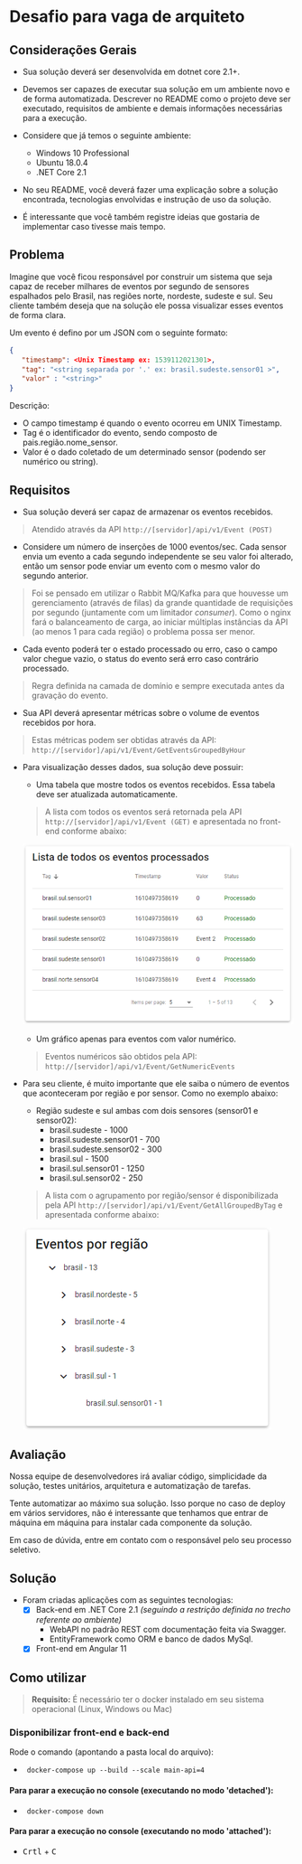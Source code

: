 # Desafio para vaga de arquiteto

## Considerações Gerais

* Sua solução deverá ser desenvolvida em dotnet core 2.1+.

* Devemos ser capazes de executar sua solução em um ambiente novo e de forma automatizada. Descrever no README como o projeto deve ser executado, requisitos de ambiente e demais informações necessárias para a execução.

* Considere que já temos o seguinte ambiente:
    * Windows 10 Professional
    * Ubuntu 18.0.4
    * .NET Core 2.1

* No seu README, você deverá fazer uma explicação sobre a solução encontrada, tecnologias envolvidas e instrução de uso da solução. 

* É interessante que você também registre ideias que gostaria de implementar caso tivesse mais tempo.

## Problema

Imagine que você ficou responsável por construir um sistema que seja capaz de receber milhares de eventos por segundo de sensores espalhados pelo Brasil, nas regiões norte, nordeste, sudeste e sul. Seu cliente também deseja que na solução ele possa visualizar esses eventos de forma clara.

Um evento é defino por um JSON com o seguinte formato:

```json
{
   "timestamp": <Unix Timestamp ex: 1539112021301>,
   "tag": "<string separada por '.' ex: brasil.sudeste.sensor01 >",
   "valor" : "<string>"
}
```

Descrição:
 * O campo timestamp é quando o evento ocorreu em UNIX Timestamp.
 * Tag é o identificador do evento, sendo composto de pais.região.nome_sensor.
 * Valor é o dado coletado de um determinado sensor (podendo ser numérico ou string).

## Requisitos

* Sua solução deverá ser capaz de armazenar os eventos recebidos.
> Atendido através da API `http://[servidor]/api/v1/Event (POST)`

* Considere um número de inserções de 1000 eventos/sec. Cada sensor envia um evento a cada segundo independente se seu valor foi alterado, então um sensor pode enviar um evento com o mesmo valor do segundo anterior.
> Foi se pensado em utilizar o Rabbit MQ/Kafka para que houvesse um gerenciamento (através de filas) da grande quantidade de requisições por segundo (juntamente com um limitador *consumer*). Como o nginx fará o balanceamento de carga, ao iniciar múltiplas instâncias da API (ao menos 1 para cada região) o problema possa ser menor.

* Cada evento poderá ter o estado processado ou erro, caso o campo valor chegue vazio, o status do evento será erro caso contrário processado.
> Regra definida na camada de domínio e sempre executada antes da gravação do evento.

* Sua API deverá apresentar métricas sobre o volume de eventos recebidos por hora.
> Estas métricas podem ser obtidas através da API: `http://[servidor]/api/v1/Event/GetEventsGroupedByHour`

* Para visualização desses dados, sua solução deve possuir:
    * Uma tabela que mostre todos os eventos recebidos. Essa tabela deve ser atualizada automaticamente.
    > A lista com todos os eventos será retornada pela API `http://[servidor]/api/v1/Event (GET)` e apresentada no front-end conforme abaixo:

    ![Todos](/front-end/screenshots/events_all.png?raw=true "Todos")
    * Um gráfico apenas para eventos com valor numérico.
    > Eventos numéricos são obtidos pela API: `http://[servidor]/api/v1/Event/GetNumericEvents`

* Para seu cliente, é muito importante que ele saiba o número de eventos que aconteceram por região e por sensor. Como no exemplo abaixo:
    * Região sudeste e sul ambas com dois sensores (sensor01 e sensor02):
        * brasil.sudeste - 1000
        * brasil.sudeste.sensor01 - 700
        * brasil.sudeste.sensor02 - 300
        * brasil.sul - 1500
        * brasil.sul.sensor01 - 1250
        * brasil.sul.sensor02 - 250
    > A lista com o agrupamento por região/sensor é disponibilizada pela API `http://[servidor]/api/v1/Event/GetAllGroupedByTag` e apresentada conforme abaixo:

    ![Regiões](/front-end/screenshots/events_region.png?raw=true "Regiões")

## Avaliação

Nossa equipe de desenvolvedores irá avaliar código, simplicidade da solução, testes unitários, arquitetura e automatização de tarefas.

Tente automatizar ao máximo sua solução. Isso porque no caso de deploy em vários servidores, não é interessante que tenhamos que entrar de máquina em máquina para instalar cada componente da solução.

Em caso de dúvida, entre em contato com o responsável pelo seu processo seletivo.

## Solução

* Foram criadas aplicações com as seguintes tecnologias:
    - [x] Back-end em .NET Core 2.1 *(seguindo a restrição definida no trecho referente ao ambiente)*
        * WebAPI no padrão REST com documentação feita via Swagger.
        * EntityFramework como ORM e banco de dados MySql.    
    - [x] Front-end em Angular 11
    
## Como utilizar
> **Requisito:** É necessário ter o docker instalado em seu sistema operacional (Linux, Windows ou Mac)

### Disponibilizar front-end e back-end
Rode o comando (apontando a pasta local do arquivo):  
- ` docker-compose up --build --scale main-api=4` 

#### Para parar a execução no console (executando no modo 'detached'):  
- ` docker-compose down` 

#### Para parar a execução no console (executando no modo 'attached'):  
- <kbd>Crtl</kbd> + <kbd>C</kbd>